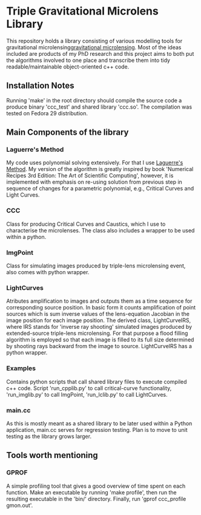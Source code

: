 # Triple Gravitational Microlens Library
This repository holds a library consisting of various modelling tools for gravitational microlensing[gravitational microlensing](https://en.wikipedia.org/wiki/Gravitational_microlensing). Most of the ideas included are products of my PhD research and this project aims to both put the algorithms involved to one place and transcribe them into tidy readable/maintainable object-oriented c++ code. 

## Installation Notes
Running 'make' in the root directory should compile the source code a produce binary 'ccc_test' and shared library 'ccc.so'. The compilation was tested on Fedora 29 distribution.

## Main Components of the library

### Laguerre's Method
My code uses polynomial solving extensively. For that I use [Laguerre's Method](https://en.wikipedia.org/wiki/Laguerre%27s_method). My version of the algorithm is greatly inspired by book 'Numerical Recipes 3rd Edition: The Art of Scientific Computing', however, it is implemented with emphasis on re-using solution from previous step in sequence of changes for a parametric polynomial, e.g., Critical Curves and Light Curves.

### CCC 
Class for producing Critical Curves and Caustics, which I use to characterise the microlenses. The class also includes a wrapper to be used within a python.

### ImgPoint 
Class for simulating images produced by triple-lens microlensing event, also comes with python wrapper.

### LightCurves
Atributes amplification to images and outputs them as a time sequence for corresponding source position. In basic form it counts amplification of point sources which is sum inverse values of the lens-equation Jacobian in the image position for each image position. 
The derived class, LightCurveIRS, where IRS stands for 'inverse ray shooting' simulated images produced by extended-source triple-lens microlensing. For that purpose a flood filling algorithm is employed so that each image is filled to its full size determined by shooting rays backward from the image to source.
LightCurveIRS has a python wrapper.  

### Examples
Contains python scripts that call shared library files to execute compiled c++ code. Script 'run_cpplib.py' to call critical-curve functionality, 'run_imglib.py' to call ImgPoint, 'run_lclib.py' to call LightCurves.

### main.cc
As this is mostly meant as a shared library to be later used within a Python application, main.cc serves for regression testing. Plan is to move to unit testing as the library grows larger. 

## Tools worth mentioning

### GPROF

A simple profiling tool that gives a good overview of time spent on each function. 
Make an executable by running 'make profile', then run the resulting executable in the 'bin/' directory. Finally, run 'gprof ccc_profile gmon.out'. 
